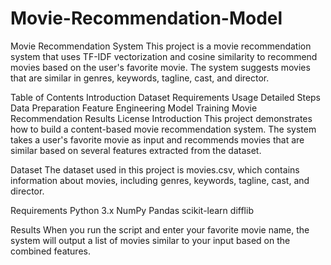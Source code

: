 # Movie-Recommendation-Model
Movie Recommendation System
This project is a movie recommendation system that uses TF-IDF vectorization and cosine similarity to recommend movies based on the user's favorite movie. The system suggests movies that are similar in genres, keywords, tagline, cast, and director.

Table of Contents
Introduction
Dataset
Requirements
Usage
Detailed Steps
Data Preparation
Feature Engineering
Model Training
Movie Recommendation
Results
License
Introduction
This project demonstrates how to build a content-based movie recommendation system. The system takes a user's favorite movie as input and recommends movies that are similar based on several features extracted from the dataset.

Dataset
The dataset used in this project is movies.csv, which contains information about movies, including genres, keywords, tagline, cast, and director.

Requirements
Python 3.x
NumPy
Pandas
scikit-learn
difflib




Results
When you run the script and enter your favorite movie name, the system will output a list of movies similar to your input based on the combined features.
